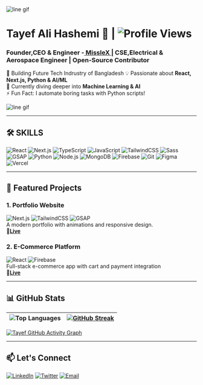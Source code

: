 ![line gif](https://github.com/user-attachments/assets/27a9d306-fc26-47ea-8589-56952babfd75)

# Tayef Ali Hashemi 👋 | ![Profile Views](https://komarev.com/ghpvc/?username=syedtayefali369&color=blue)

### Founder,CEO & Engineer -[ MissleX ](https://github.com/MissleX) | CSE,Electrical & Aerospace Engineer | Open-Source Contributor

🚀 Building Future Tech Indrustry of Bangladesh
💡 Passionate about **React, Next.js, Python & AI/ML**  
🌱 Currently diving deeper into **Machine Learning & AI**  
⚡ Fun Fact: I automate boring tasks with Python scripts!

![line gif](https://github.com/user-attachments/assets/369c567f-f9c2-4a8b-b265-eef2837d0b65)

---

## 🛠 SKILLS

![React](https://img.shields.io/badge/React-20232A?logo=react&logoColor=61DAFB)
![Next.js](https://img.shields.io/badge/Next.js-000000?logo=nextdotjs&logoColor=white)
![TypeScript](https://img.shields.io/badge/TypeScript-3178C6?logo=typescript&logoColor=white)
![JavaScript](https://img.shields.io/badge/JavaScript-F7DF1E?logo=javascript&logoColor=black)
![TailwindCSS](https://img.shields.io/badge/Tailwind_CSS-38B2AC?logo=tailwind-css&logoColor=white)
![Sass](https://img.shields.io/badge/Sass-CC6699?logo=sass&logoColor=white)
![GSAP](https://img.shields.io/badge/GSAP-88CE02?logo=greensock&logoColor=white)
![Python](https://img.shields.io/badge/Python-3776AB?logo=python&logoColor=white)
![Node.js](https://img.shields.io/badge/Node.js-339933?logo=nodedotjs&logoColor=white)
![MongoDB](https://img.shields.io/badge/MongoDB-47A248?logo=mongodb&logoColor=white)
![Firebase](https://img.shields.io/badge/Firebase-FFCA28?logo=firebase&logoColor=black)
![Git](https://img.shields.io/badge/Git-F05032?logo=git&logoColor=white)
![Figma](https://img.shields.io/badge/Figma-F24E1E?logo=figma&logoColor=white)
![Vercel](https://img.shields.io/badge/Vercel-000000?logo=vercel&logoColor=white)

---

## 🚀 Featured Projects

### 1. **Portfolio Website**  
![Next.js](https://img.shields.io/badge/Next.js-000000?logo=nextdotjs&logoColor=white)
![TailwindCSS](https://img.shields.io/badge/Tailwind_CSS-38B2AC?logo=tailwind-css&logoColor=white)
![GSAP](https://img.shields.io/badge/GSAP-88CE02?logo=greensock&logoColor=white)  
A modern portfolio with animations and responsive design.  
🛑[**Live**](https://v0-web-dev-portfolio-tau.vercel.app/)

### 2. **E-Commerce Platform**  
![React](https://img.shields.io/badge/React-20232A?logo=react&logoColor=61DAFB)
![Firebase](https://img.shields.io/badge/Firebase-FFCA28?logo=firebase&logoColor=black)  
Full-stack e-commerce app with cart and payment integration  
🛑[**Live**](https://e-commerce-website-github-io-five.vercel.app/)

---

## 📊 GitHub Stats

| ![Top Languages](https://github-readme-stats.vercel.app/api/top-langs/?username=syedtayefali369&layout=compact&theme=tokyonight) | [![GitHub Streak](https://streak-stats.demolab.com/?user=syedtayefali369)](https://git.io/streak-stats) |
|-----------------------------------------------------------------------------------------------------------------------------------|--------------------------------------------------------------------------------------------------------|

[![Tayef GitHub Activity Graph](https://github-readme-activity-graph.vercel.app/graph?username=syedtayefali369&theme=github-compact&bg_color=000000&line=009A22&point=98FB98&color=00FF2B&title_color=00FF2B&area=true)](https://github.com/ashutosh00710/github-readme-activity-graph)

---

## 📫 Let's Connect

[![LinkedIn](https://img.shields.io/badge/LinkedIn-0A66C2?logo=linkedin&logoColor=white)](https://www.linkedin.com/in/md-tayef-a68a4a352/)
[![Twitter](https://img.shields.io/badge/Twitter-1DA1F2?logo=x&logoColor=white)](https://x.com/Tay3fM6854)
[![Email](https://img.shields.io/badge/Email-D14836?logo=gmail&logoColor=white)](mailto:tayefrules@gmail.com)
